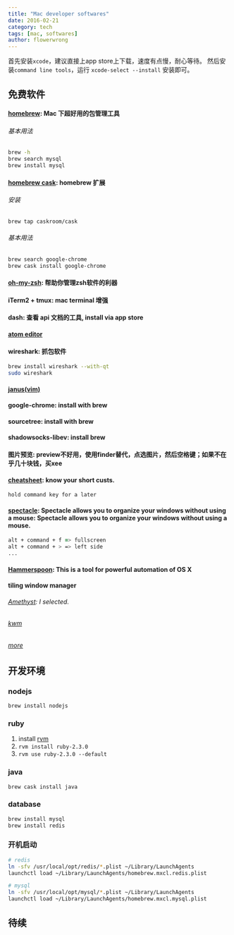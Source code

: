 ```yaml
---
title: "Mac developer softwares"
date: 2016-02-21
category: tech
tags: [mac, softwares]
author: flowerwrong
---
```


首先安装`xcode`，建议直接上app store上下载，速度有点慢，耐心等待。
然后安装`command line tools`，运行 `xcode-select --install` 安装即可。

## 免费软件

#### [homebrew](http://brew.sh/): Mac 下超好用的包管理工具

###### 基本用法

```zsh
brew -h
brew search mysql
brew install mysql
```

#### [homebrew cask](http://caskroom.io/): homebrew 扩展

###### 安装

`brew tap caskroom/cask`

###### 基本用法

```zsh
brew search google-chrome
brew cask install google-chrome
```

#### [oh-my-zsh](https://github.com/robbyrussell/oh-my-zsh): 帮助你管理zsh软件的利器
#### iTerm2 + tmux: mac terminal 增强
#### dash: 查看 api 文档的工具, install via app store
#### [atom editor](http://atom.io/)
#### wireshark: 抓包软件

```zsh
brew install wireshark --with-qt
sudo wireshark
```

#### [janus(vim)](https://github.com/carlhuda/janus)
#### google-chrome: install with brew
#### sourcetree: install with brew
#### shadowsocks-libev: install brew
#### 图片预览: preview不好用，使用finder替代，点选图片，然后空格键；如果不在乎几十块钱，买xee
#### [cheatsheet](https://www.mediaatelier.com/CheatSheet/): know your short custs.

`hold command key for a later`

#### [spectacle](https://github.com/eczarny/spectacle): Spectacle allows you to organize your windows without using a mouse: Spectacle allows you to organize your windows without using a mouse.

```zsh
alt + command + f => fullscreen
alt + command + > => left side
...
```

#### [Hammerspoon](http://www.hammerspoon.org/): This is a tool for powerful automation of OS X
#### tiling window manager

###### [Amethyst](https://github.com/ianyh/Amethyst): I selected.
###### [kwm](https://github.com/koekeishiya/kwm)
###### [more](http://apple.stackexchange.com/questions/9659/what-window-management-options-exist-for-os-x)

## 开发环境

### nodejs

`brew install nodejs`

### ruby

1. install [rvm](http://rvm.io/)
2. `rvm install ruby-2.3.0`
3. `rvm use ruby-2.3.0 --default`

### java

`brew cask install java`

### database

```zsh
brew install mysql
brew install redis
```

### 开机启动

```zsh
# redis
ln -sfv /usr/local/opt/redis/*.plist ~/Library/LaunchAgents
launchctl load ~/Library/LaunchAgents/homebrew.mxcl.redis.plist

# mysql
ln -sfv /usr/local/opt/mysql/*.plist ~/Library/LaunchAgents
launchctl load ~/Library/LaunchAgents/homebrew.mxcl.mysql.plist
```

## 待续
